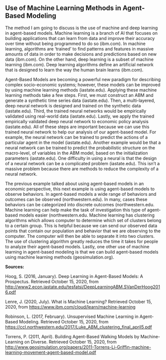 ## Use of Machine Learning Methods in Agent-Based Modeling

The method I am going to discuss is the use of machine and deep learning in agent-based models.  Machine learning is a branch of AI that focuses on building applications that can learn from data and improve their accuracy over time without being programmed to do so (ibm.com). In machine learning, algorithms are ‘trained’ to find patterns and features in massive amounts of data in order to make decisions and predictions based on new data (ibm.com). On the other hand, deep learning is a subset of machine learning (ibm.com). Deep learning algorithms define an artificial network that is designed to learn the way the human brain learns (ibm.com).


Agent-Based Models are becoming a powerful new paradigm for describing complex socio-economic systems; however, these models can be improved by using machine learning methods (iastate.edu). Applying these machine learning methods take a few steps. First, we must construct an ABM and generate a synthetic time series data (iastate.edu). Then, a multi-layered, deep neural network is designed and trained on the synthetic data (iastate.edu). Third, the trained neural networks would be empirically validated using real-world data (iastate.edu). Lastly, we apply the trained empirically validated deep neural network to economic policy analysis (iastate.edu). All of these steps are important because we can use this trained neural network to help our analysis of our agent-based model. For example, the neural network can be trained to predict the actions of a particular agent in the model (iastate.edu). Another example would be that a neural network can be trained to predict the probabilistic structure on the macro-level, of variables in the ABM model, based on the initialization parameters (iastate.edu). One difficulty in using a neural is that the design of a neural network can be a complicated problem (iastate.edu). This isn’t a massive problem because there are methods to reduce the complexity of a neural network.


The previous example talked about using agent-based models in an economic perspective, this next example is using agent-based models to observe behaviors. In agent-based models a wide range of behaviors and outcomes can be observed (northwestern.edu). In many, cases these behaviors can be categorized into discrete outcomes (northwestern.edu. Machine learning can help make the task of investigation this type of agent-based models easier (northwestern.edu. Machine learning has clustering algorithms which allows computer to determine which set of clusters belong to a certain group. This is helpful because we can send our observed data points that contain our population and behavior that we are observing to the computer. The computer will then be able to separate it into two clusters. The use of clustering algorithm greatly reduces the time it takes for people to analyze their agent-based models. Lastly, one other use of machine learning in agent-based modeling is that we can build agent-based models using machine learning methods (geosimulation.org).



**Sources:**

Hoog, S. (2016, January). Deep Learning in Agent-Based Models: A Prospectus. Retrieved October 15, 2020, from http://www2.econ.iastate.edu/tesfatsi/DeepLearningABM.SVanDerHoog2016.pdf

Lenre, J. (2020, July). What is Machine Learning? Retrieved October 15, 2020, from https://www.ibm.com/cloud/learn/machine-learning

Robinson, L. (2017, February). Unsupervised Machine Learning in Agent-Based Modeling. Retrieved October 15, 2020, from https://ccl.northwestern.edu/2017/Luke_ABM_clustering_final_april5.pdf

Torrens, P. (2011, April). Building Agent-Based Walking Models by Machine-Learning on Diverse. Retrieved October 15, 2020, from http://www.geosimulation.org/papers/2011-Torrens-Li-Griffin-machine-learning-movement-agent-based-model.pdf
